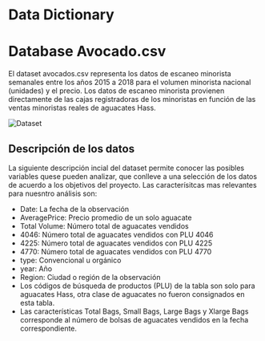 # Data Dictionary

# Database Avocado.csv

El dataset avocados.csv representa los datos de escaneo minorista semanales entre los años 2015 a 2018 para el volumen minorista nacional (unidades) y el precio. Los datos de escaneo minorista provienen directamente de las cajas registradoras de los minoristas en función de las ventas minoristas reales de aguacates Hass.

![Dataset](https://drive.google.com/uc?export=view&id=1-oTJHL-Ap-VM2cUG5fYLz2wZAfhryXCv)

## Descripción de los datos

La siguiente descripción incial del dataset permite conocer las posibles variables quese pueden analizar, que conlleve a una selección de los datos de acuerdo a los objetivos del proyecto. Las caracterísitcas mas relevantes para nuesntro análisis son:

* Date: La fecha de la observación
* AveragePrice: Precio promedio de un solo aguacate
* Total Volume: Número total de aguacates vendidos
* 4046: Número total de aguacates vendidos con PLU 4046
* 4225: Número total de aguacates vendidos con PLU 4225
* 4770: Número total de aguacates vendidos con PLU 4770
* type: Convencional u orgánico
* year: Año
* Region: Ciudad o región de la observación
* Los códigos de búsqueda de productos (PLU) de la tabla son solo para aguacates Hass, otra clase de aguacates no fueron consignados en esta tabla.
* Las características Total Bags, Small Bags, Large Bags y Xlarge Bags corresponde al número de bolsas de aguacates vendidos en la fecha correspondiente.
